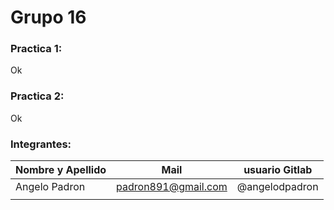# Grupo 16

### Practica 1:

Ok

### Practica 2:

Ok



### Integrantes:

| Nombre y Apellido              |      Mail                      |     usuario Gitlab   |
| -----------------------------  | ------------------------------ | -------------------  |
| Angelo Padron                  | padron891@gmail.com            | @angelodpadron       |
|                                |                                |                      |


